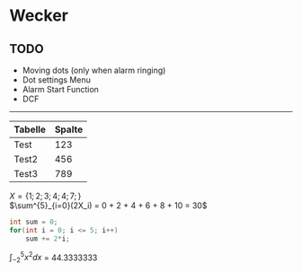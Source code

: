# Wecker

## TODO
- Moving dots (only when alarm ringing)
- Dot settings Menu
- Alarm Start Function
- DCF

---- 

| Tabelle | Spalte |
| ------- | ------ |
| Test    | 123    |
| Test2   | 456    |
| Test3   | 789    |

$X = \{1;2;3;4;4;7;\}$  
$\sum^{5}_{i=0}(2X_i) = 0 + 2 + 4 + 6 + 8 + 10 = 30$
``` c
int sum = 0;
for(int i = 0; i <= 5; i++)
    sum += 2*i;
```  
$\int_{-2}^{5}{{x}}^{2}dx$ = 44.3333333 